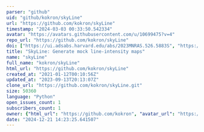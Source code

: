 ```yaml
---
parser: "github"
uid: "github/kokron/skyLine"
url: "https://github.com/kokron/skyLine"
timestamp: "2024-03-03 00:33:50.542334"
avatar: "https://avatars.githubusercontent.com/u/10699475?v=4"
repo_url: "https://github.com/kokron/skyLine"
doi: ["https://ui.adsabs.harvard.edu/abs/2023MNRAS.526.5883S", "https://ui.adsabs.harvard.edu/abs/2024ascl.soft02009S/abstract"]
title: "SkyLine: Generate mock line-intensity maps"
name: "skyLine"
full_name: "kokron/skyLine"
html_url: "https://github.com/kokron/skyLine"
created_at: "2021-01-12T00:10:56Z"
updated_at: "2023-09-13T20:13:07Z"
clone_url: "https://github.com/kokron/skyLine.git"
size: 50360
language: "Python"
open_issues_count: 1
subscribers_count: 1
owner: {"html_url": "https://github.com/kokron", "avatar_url": "https://avatars.githubusercontent.com/u/10699475?v=4", "login": "kokron", "type": "User"}
date: "2024-12-21 14:23:25.641507"
---
```

